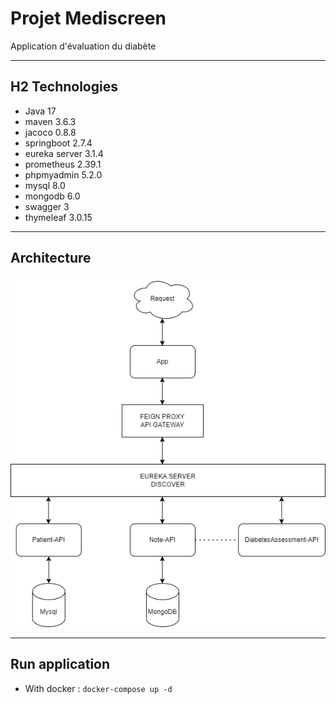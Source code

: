 # Projet Mediscreen
Application d'évaluation du diabète

---
## H2 Technologies
- Java 17
- maven 3.6.3
- jacoco 0.8.8
- springboot 2.7.4
- eureka server 3.1.4
- prometheus 2.39.1
- phpmyadmin 5.2.0
- mysql 8.0
- mongodb 6.0
- swagger 3
- thymeleaf 3.0.15


---
## Architecture

![](architecture.png)


---
## Run application
- With docker :
`docker-compose up -d`

